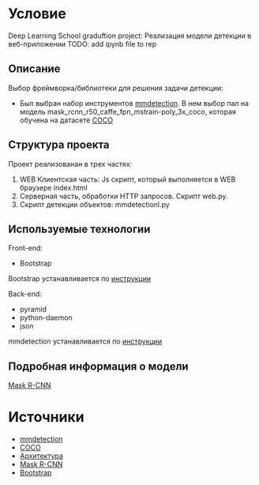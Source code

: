 # Условие
Deep Learning School  graduftion project:  Реализация модели детекции в веб-приложении
TODO: add ipynb file to rep
## Описание
Выбор фреймворка/библиотеки для решения задачи детекции:
* Был выбран набор инструментов [mmdetection](https://github.com/open-mmlab/mmdetection/). В нем выбор пал на модель mask_rcnn_r50_caffe_fpn_mstrain-poly_3x_coco, которая обучена на датасете [COCO](https://cocodataset.org/)


## Структура проекта

Проект реализованан в трех частях:

1. WEB Клиентская часть: Js скрипт, который выполняется в WEB браузере index.html
2. Серверная часть, обработки HTTP запросов. Скрипт web.py.
3. Скрипт детекции объектов: mmdetectionl.py

## Используемые технологии
Front-end:
- Bootstrap

Bootstrap устанавливается по [инструкции](https://getbootstrap.com/docs/4.3/getting-started/introduction/)

Back-end:
- pyramid
- python-daemon
- json

mmdetection устанавливается по [инструкции](https://github.com/open-mmlab/mmdetection/)

## Подробная информация о модели

[Mask R-CNN](https://habr.com/ru/post/421299/)

# Источники
* [mmdetection](https://github.com/open-mmlab/mmdetection/)
* [COCO](https://cocodataset.org/)
* [Архитектура](https://habr.com/ru/post/536742/)
* [Mask R-CNN](https://habr.com/ru/post/421299/)
* [Bootstrap](https://getbootstrap.com/docs/4.3/getting-started/introduction/)
